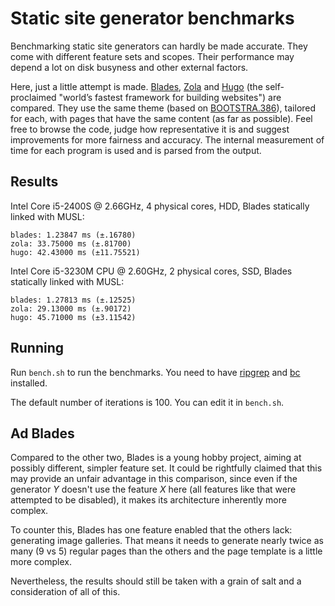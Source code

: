 # Static site generator benchmarks

Benchmarking static site generators can hardly be made accurate.
They come with different feature sets and scopes. Their performance may depend
a lot on disk busyness and other external factors.

Here, just a little attempt is made. [Blades](https://github.com/grego/blades), 
[Zola](https://github.com/getzola/zola) and [Hugo](https://github.com/gohugoio/hugo)
(the self-proclaimed "world’s fastest framework for building websites") are compared.
They use the same theme (based on [BOOTSTRA.386](https://kristopolous.github.io/BOOTSTRA.386)),
tailored for each, with pages that have the same content (as far as possible).
Feel free to browse the code, judge how representative it is and suggest improvements
for more fairness and accuracy.
The internal measurement of time for each program is used and is parsed from the output.

## Results
Intel Core i5-2400S @ 2.66GHz, 4 physical cores, HDD, Blades statically linked with MUSL:
```
blades: 1.23847 ms (±.16780)
zola: 33.75000 ms (±.81700)
hugo: 42.43000 ms (±11.75521)
```

Intel Core i5-3230M CPU @ 2.60GHz, 2 physical cores, SSD, Blades statically linked with MUSL:
```
blades: 1.27813 ms (±.12525)
zola: 29.13000 ms (±.90172)
hugo: 45.71000 ms (±3.11542)
```

## Running
Run `bench.sh` to run the benchmarks. You need to have [ripgrep](https://github.com/BurntSushi/ripgrep)
and [bc](https://www.gnu.org/software/bc) installed.

The default number of iterations is 100. You can edit it in `bench.sh`.

## Ad Blades
Compared to the other two, Blades is a young hobby project, aiming at possibly different,
simpler feature set. It could be rightfully claimed that this may provide an unfair advantage
in this comparison, since even if the generator _Y_ doesn't use the feature _X_ here
(all features like that were attempted to be disabled),
it makes its architecture inherently more complex.

To counter this, Blades has one feature enabled that the others lack: generating image galleries.
That means it needs to generate nearly twice as many (9 vs 5) regular pages than the others
and the page template is a little more complex. 

Nevertheless, the results should still be taken with a grain of salt and a consideration
of all of this.
